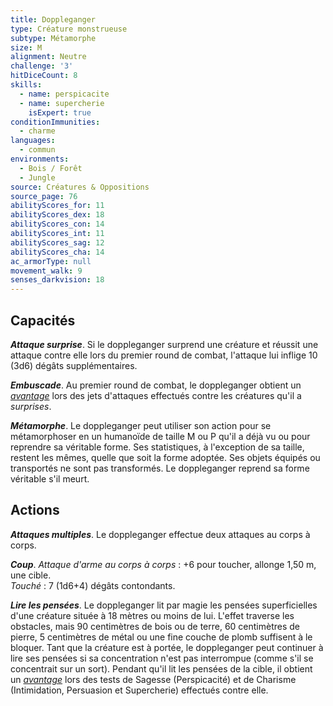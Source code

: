 ```yaml
---
title: Doppleganger
type: Créature monstrueuse
subtype: Métamorphe
size: M
alignment: Neutre
challenge: '3'
hitDiceCount: 8
skills:
  - name: perspicacite
  - name: supercherie
    isExpert: true
conditionImmunities:
  - charme
languages:
  - commun
environments:
  - Bois / Forêt
  - Jungle
source: Créatures & Oppositions
source_page: 76
abilityScores_for: 11
abilityScores_dex: 18
abilityScores_con: 14
abilityScores_int: 11
abilityScores_sag: 12
abilityScores_cha: 14
ac_armorType: null
movement_walk: 9
senses_darkvision: 18
---
```

## Capacités
_**Attaque surprise**_. Si le doppleganger surprend une créature et réussit une attaque contre elle lors du premier round de combat, l'attaque lui inflige 10 (3d6) dégâts supplémentaires.

_**Embuscade**_. Au premier round de combat, le doppleganger obtient un [_avantage_](/utiliser-les-caracteristiques/#avantage-et-desavantage) lors des jets d'attaques effectués contre les créatures qu'il a _surprises_.

_**Métamorphe**_. Le doppleganger peut utiliser son action pour se métamorphoser en un humanoïde de taille M ou P qu'il a déjà vu ou pour reprendre sa véritable forme. Ses statistiques, à l'exception de sa taille, restent les mêmes, quelle que soit la forme adoptée. Ses objets équipés ou transportés ne sont pas transformés. Le doppleganger reprend sa forme véritable s'il meurt.

## Actions
_**Attaques multiples**_. Le doppleganger effectue deux attaques au corps à corps.

_**Coup**_. _Attaque d'arme au corps à corps_ : +6 pour toucher, allonge 1,50 m, une cible.  
_Touché_ : 7 (1d6+4) dégâts contondants.

_**Lire les pensées**_. Le doppleganger lit par magie les pensées superficielles d'une créature située à 18 mètres ou moins de lui. L'effet traverse les obstacles, mais 90 centimètres de bois ou de terre, 60 centimètres de pierre, 5 centimètres de métal ou une fine couche de plomb suffisent à le bloquer. Tant que la créature est à portée, le doppleganger peut continuer à lire ses pensées si sa concentration n'est pas interrompue (comme s'il se concentrait sur un sort). Pendant qu'il lit les pensées de la cible, il obtient un [_avantage_](/utiliser-les-caracteristiques/#avantage-et-desavantage) lors des tests de Sagesse (Perspicacité) et de Charisme (Intimidation, Persuasion et Supercherie) effectués contre elle.

